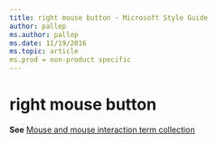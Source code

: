 ```yaml
---
title: right mouse button - Microsoft Style Guide
author: pallep
ms.author: pallep
ms.date: 11/19/2016
ms.topic: article
ms.prod = non-product specific
---
```


# right mouse button

**See** [Mouse and mouse interaction term collection](/style-guide/a-z-word-list-term-collections/term-collections/mouse-mouse-interaction-terms)
